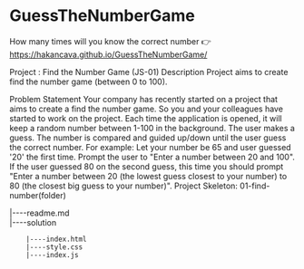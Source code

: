 # GuessTheNumberGame
How many times will you know the correct number 👉 https://hakancava.github.io/GuessTheNumberGame/

Project : Find the Number Game (JS-01)
Description
Project aims to create find the number game (between 0 to 100).

Problem Statement
Your company has recently started on a project that aims to create a find the number game. So you and your colleagues have started to work on the project.
Each time the application is opened, it will keep a random number between 1-100 in the background.
The user makes a guess.
The number is compared and guided up/down until the user guess the correct number.
For example:
Let your number be 65 and user guessed '20' the first time.
Prompt the user to "Enter a number between 20 and 100".
If the user guessed 80 on the second guess, this time you should prompt "Enter a number between 20 (the lowest guess closest to your number) to 80 (the closest big guess to your number)".
Project Skeleton:
01-find-number(folder)


|----readme.md                  
|----solution

        |----index.html  
        |----style.css   
        |----index.js
